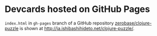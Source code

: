 Devcards hosted on GitHub Pages
==========================

`index.html` in `gh-pages` branch of a GitHub repository [zerobase/clojure-puzzle](https://github.com/zerobase/clojure-puzzle) is shown at <http://ja.ishibashihideto.net/clojure-puzzle/>.
